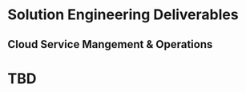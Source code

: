 # Solution Engineering Deliverables

## Cloud Service Mangement & Operations

# TBD

<!-- some resources to pull from
  Incident Management: https://github.com/ibm-cloud-architecture/refarch-cloudnative-csmo/blob/master/doc/Incident_Management_Implementation.md
  Monitoring Microservices  https://github.com/ibm-cloud-architecture/refarch-cloudnative-kubernetes-csmo
  Monitoring ICP  https://github.com/ibm-cloud-architecture/CSMO-ICP
-->
